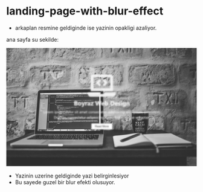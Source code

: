 # landing-page-with-blur-effect

* arkaplan resmine geldiginde ise yazinin opakligi azaliyor.


ana sayfa su sekilde:

![alt text](https://github.com/tlhbyrz/landing-page-with-blur-effect/blob/master/landing%20page%20with%20blur%20effect/%7B6A72ED71-881D-44A7-9E73-36EB39A9092E%7D.png "Logo Title Text 1")

* Yazinin uzerine geldiginde yazi belirginlesiyor
* Bu sayede guzel bir blur efekti olusuyor.
